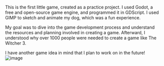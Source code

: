 This is the first little game, created as a practice project. 
I used Godot, a free and open-source game engine, and programmed it in GDScript.
I used GIMP to sketch and animate my dog, which was a fun experience. 


My goal was to dive into the game development process and understand the resources and planning involved in creating a game.
Afterward, I understood why over 1000 people were needed to create a game like The Witcher 3.

I have another game idea in mind that I plan to work on in the future!
![image](https://github.com/user-attachments/assets/988a4dbf-d41c-4a28-b7cb-5383a4188803)

